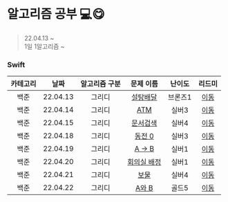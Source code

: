 # 알고리즘 공부 💻😋 
> 22.04.13 ~        
> 1일 1알고리즘 ~     

### Swift
| 카테고리 | 날짜 | 알고리즘 구분 | 문제 이름 | 난이도 | 리드미 |  
| :----------: | :----------: | :----------: | :----------: | :----------: | :----------: | 
| 백준 | 22.04.13 | 그리디 | [설탕배달](https://www.acmicpc.net/problem/2839) | 브론즈1 | [이동](Swift/Greedy/readme/BOJ2839.md) |
| 백준 | 22.04.14 | 그리디 | [ATM](https://www.acmicpc.net/problem/11399) | 실버3 | [이동](Swift/Greedy/readme/BOJ11399.md) |
| 백준 | 22.04.15 | 그리디 | [문서검색](https://www.acmicpc.net/problem/1543) | 실버4 | [이동](Swift/Greedy/readme/BOJ1543.md) |
| 백준 | 22.04.18 | 그리디 | [동전 0](https://www.acmicpc.net/problem/11047) | 실버3 | [이동](Swift/Greedy/readme/BOJ11047.md) |
| 백준 | 22.04.19 | 그리디 | [A → B](https://www.acmicpc.net/problem/16953) | 실버1 | [이동](Swift/Greedy/readme/BOJ16953.md) |
| 백준 | 22.04.20 | 그리디 | [회의실 배정](https://www.acmicpc.net/problem/1931) | 실버1 | [이동](Swift/Greedy/readme/BOJ1931.md) |
| 백준 | 22.04.21 | 그리디 | [보물](https://www.acmicpc.net/problem/1026) | 실버4 | [이동](Swift/Greedy/readme/BOJ1026.md) |
| 백준 | 22.04.22 | 그리디 | [A와 B](https://www.acmicpc.net/problem/12904) | 골드5 | [이동](Swift/Greedy/readme/BOJ12904.md) |
